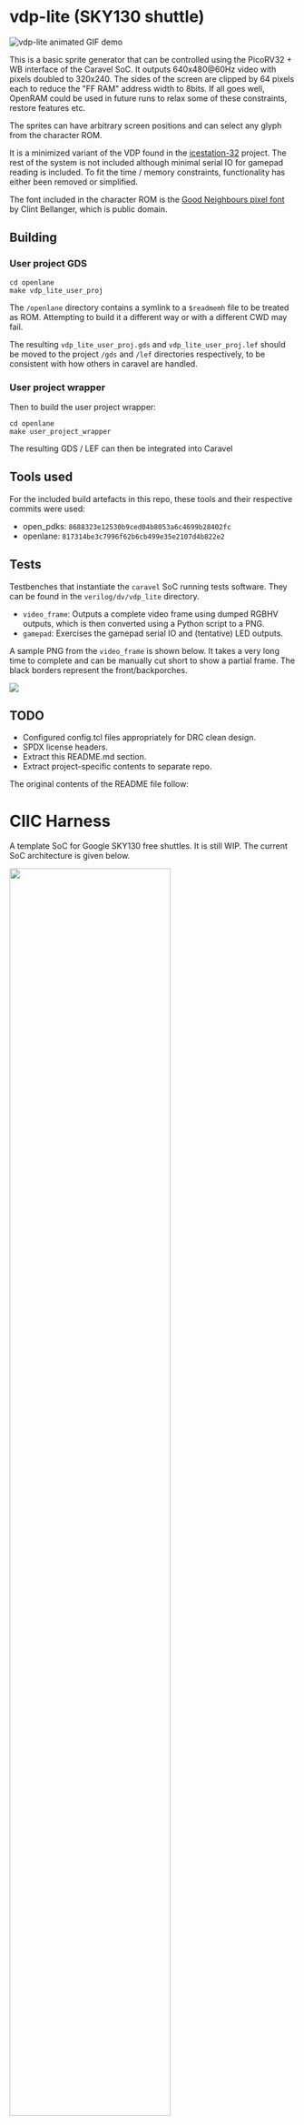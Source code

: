 # vdp-lite (SKY130 shuttle)

![vdp-lite animated GIF demo](demo.gif)

This is a basic sprite generator that can be controlled using the PicoRV32 + WB interface of the Caravel SoC. It outputs 640x480@60Hz video with pixels doubled to 320x240. The sides of the screen are clipped by 64 pixels each to reduce the "FF RAM" address width to 8bits. If all goes well, OpenRAM could be used in future runs to relax some of these constraints, restore features etc.

The sprites can have arbitrary screen positions and can select any glyph from the character ROM.

It is a minimized variant of the VDP found in the [icestation-32](https://github.com/dan-rodrigues/icestation-32) project. The rest of the system is not included although minimal serial IO for gamepad reading is included. To fit the time / memory constraints, functionality has either been removed or simplified.

The font included in the character ROM is the [Good Neighbours pixel font](https://opengameart.org/content/good-neighbors-pixel-font) by Clint Bellanger, which is public domain.

## Building

### User project GDS

```
cd openlane
make vdp_lite_user_proj
```

The `/openlane` directory contains  a symlink to a `$readmemh` file to be treated as ROM. Attempting to build it a different way or with a different CWD may fail.

The resulting `vdp_lite_user_proj.gds` and `vdp_lite_user_proj.lef` should be moved to the project `/gds` and `/lef` directories respectively, to be consistent with how others in caravel are handled.

### User project wrapper

Then to build the user project wrapper:

```
cd openlane
make user_project_wrapper
```

The resulting GDS / LEF can then be integrated into Caravel

## Tools used

For the included build artefacts in this repo, these tools and their respective commits were used:

* open_pdks: `8688323e12530b9ced04b8053a6c4699b28402fc`
* openlane: `817314be3c7996f62b6cb499e35e2107d4b822e2`

## Tests

Testbenches that instantiate the `caravel` SoC running tests software. They can be found in the `verilog/dv/vdp_lite` directory. 

* `video_frame`: Outputs a complete video frame using dumped RGBHV outputs, which is then converted using a Python script to a PNG.
* `gamepad`: Exercises the gamepad serial IO and (tentative) LED outputs.

A sample PNG from the `video_frame` is shown below. It takes a very long time to complete and can be manually cut short to show a partial frame. The black borders represent the front/backporches.

![](verilog/dv/caravel/user_proj_example/vdp_lite/video_frame/screen_progress/complete.png)

## TODO

* Configured config.tcl files appropriately for DRC clean design.
* SPDX license headers.
* Extract this README.md section.
* Extract project-specific contents to separate repo.

The original contents of the README file follow:

# CIIC Harness  

A template SoC for Google SKY130 free shuttles. It is still WIP. The current SoC architecture is given below.

<p align=”center”>
<img src="/doc/ciic_harness.png" width="75%" height="75%"> 
</p>

## Getting Started:

Start by cloning the repo and uncompressing the files.
```bash
git clone https://github.com/efabless/caravel.git
cd caravel
make uncompress
```

Then you need to install the open_pdks prerequisite:
 - [Magic VLSI Layout Tool](http://opencircuitdesign.com/magic/index.html) is needed to run open_pdks -- version >= 8.3.60*

 > \* Note: You can avoid the need for the magic prerequisite by using the openlane docker to do the installation step in open_pdks. This [file](https://github.com/efabless/openlane/blob/develop/travisCI/travisBuild.sh) shows how.

Install the required version of the PDK by running the following commands:

```bash
export PDK_ROOT=<The place where you want to install the pdk>
make pdk
```

Then, you can learn more about the caravel chip by watching these video:
- Caravel User Project Features -- https://youtu.be/zJhnmilXGPo
- Aboard Caravel -- How to put your design on Caravel? -- https://youtu.be/9QV8SDelURk
- Things to Clarify About Caravel -- What versions to use with Caravel? -- https://youtu.be/-LZ522mxXMw

## Aboard Caravel:

Your area is the full user_project_wrapper, so feel free to add your project there or create a differnt macro and harden it seperately then insert it into the user_project_wrapper. For example, if your design is analog or you're using a different tool other than OpenLANE.

If you will use OpenLANE to harden your design, go through the instructions in this [README.md][0].

Then, you will need to put your design aboard the Caravel chip. Make sure you have the following:

- [Magic VLSI Layout Tool](http://opencircuitdesign.com/magic/index.html) installed on your machine. We may provide a Dockerized version later.\*
- You have your user_project_wrapper.gds under `./gds/` in the Caravel directory.

 > \* **Note:** You can avoid the need for the magic prerequisite by using the openlane docker to run the make step. This [section](#running-make-using-openlane's-magic) shows how.

Run the following command:

```bash
export PDK_ROOT=<The place where the installed pdk resides. The same PDK_ROOT used in the pdk installation step>
make
```

This should merge the GDSes using magic and you'll end up with your version of `./gds/caravel.gds`. You should expect hundred of thousands of magic DRC violations with the current "development" state of caravel.

## Running Make using OpenLANE's Magic

To use the magic installed inside Openlane to complete the final GDS streaming out step, export the following:

```bash
export PDK_ROOT=<The location where the pdk is installed>
export OPENLANE_ROOT=<the absolute path to the openlane directory cloned or to be cloned>
export IMAGE_NAME=<the openlane image name installed on your machine. Preferably openlane:rc5>
export CARAVEL_PATH=$(pwd)
```

Then, mount the docker:

```bash
docker run -it -v $CARAVEL_PATH:$CARAVEL_PATH -v $OPENLANE_ROOT:/openLANE_flow -v $PDK_ROOT:$PDK_ROOT -e CARAVEL_PATH=$CARAVEL_PATH -e PDK_ROOT=$PDK_ROOT -u $(id -u $USER):$(id -g $USER) $IMAGE_NAME
```

Finally, once inside the docker run the following commands:
```bash
cd $CARAVEL_PATH
make
exit
```

This should merge the GDSes using magic and you'll end up with your version of `./gds/caravel.gds`. You should expect hundred of thousands of magic DRC violations with the current "development" state of caravel.

## Managment SoC
The managment SoC runs firmware that can be used to:
- Configure User Project I/O pads
- Observe and control User Project signals (through on-chip logic analyzer probes)
- Control the User Project power supply

The memory map of the management SoC can be found [here](verilog/rtl/README)

## User Project Area
This is the user space. It has limited silicon area (TBD, about 3.1mm x 3.8mm) as well as a fixed number of I/O pads (37) and power pads (10).  See [the Caravel  premliminary datasheet](doc/caravel_datasheet.pdf) for details.
The repository contains a [sample user project](/verilog/rtl/user_proj_example.v) that contains a binary 32-bit up counter.  </br>

<p align=”center”>
<img src="/doc/counter_32.png" width="50%" height="50%">
</p>

The firmware running on the Management Area SoC, configures the I/O pads used by the counter and uses the logic probes to observe/control the counter. Three firmware examples are provided:
1. Configure the User Project I/O pads as o/p. Observe the counter value in the testbench: [IO_Ports Test](verilog/dv/caravel/user_proj_example/io_ports).
2. Configure the User Project I/O pads as o/p. Use the Chip LA to load the counter and observe the o/p till it reaches 500: [LA_Test1](verilog/dv/caravel/user_proj_example/la_test1).
3. Configure the User Project I/O pads as o/p. Use the Chip LA to control the clock source and reset signals and observe the counter value for five clock cylcles:  [LA_Test2](verilog/dv/caravel/user_proj_example/la_test2).

[0]: openlane/README.md
